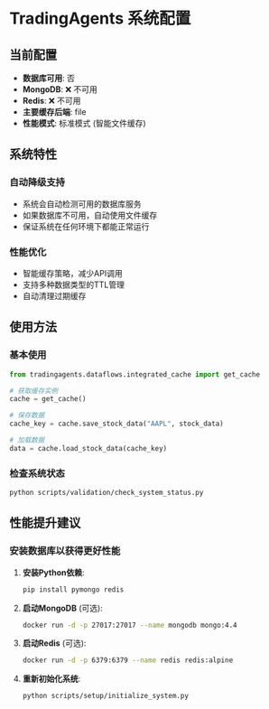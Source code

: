 # TradingAgents 系统配置

## 当前配置

- **数据库可用**: 否
- **MongoDB**: ❌ 不可用
- **Redis**: ❌ 不可用
- **主要缓存后端**: file
- **性能模式**: 标准模式 (智能文件缓存)

## 系统特性

### 自动降级支持
- 系统会自动检测可用的数据库服务
- 如果数据库不可用，自动使用文件缓存
- 保证系统在任何环境下都能正常运行

### 性能优化
- 智能缓存策略，减少API调用
- 支持多种数据类型的TTL管理
- 自动清理过期缓存

## 使用方法

### 基本使用
```python
from tradingagents.dataflows.integrated_cache import get_cache

# 获取缓存实例
cache = get_cache()

# 保存数据
cache_key = cache.save_stock_data("AAPL", stock_data)

# 加载数据
data = cache.load_stock_data(cache_key)
```

### 检查系统状态
```bash
python scripts/validation/check_system_status.py
```

## 性能提升建议


### 安装数据库以获得更好性能

1. **安装Python依赖**:
   ```bash
   pip install pymongo redis
   ```

2. **启动MongoDB** (可选):
   ```bash
   docker run -d -p 27017:27017 --name mongodb mongo:4.4
   ```

3. **启动Redis** (可选):
   ```bash
   docker run -d -p 6379:6379 --name redis redis:alpine
   ```

4. **重新初始化系统**:
   ```bash
   python scripts/setup/initialize_system.py
   ```
